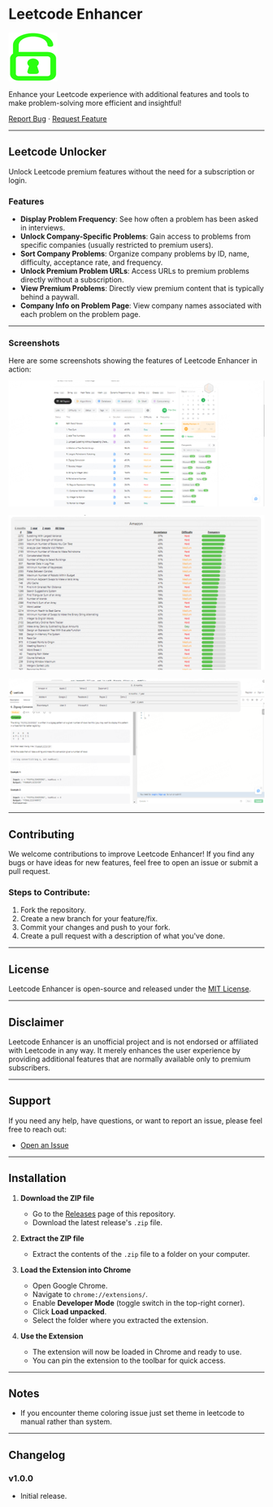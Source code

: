 # Leetcode Enhancer

[![Logo](https://github.com/Satyam709/LeetcodeEnhancer/blob/main/assets/logo.png?raw=true)](https://github.com/Satyam709/LeetcodeEnhancer)

Enhance your Leetcode experience with additional features and tools to make problem-solving more efficient and insightful!

[Report Bug](https://github.com/Satyam709/LeetcodeEnhancer/issues) · [Request Feature](https://github.com/Satyam709/LeetcodeEnhancer/issues)

---

## Leetcode Unlocker

Unlock Leetcode premium features without the need for a subscription or login.

### Features

- **Display Problem Frequency**: See how often a problem has been asked in interviews.
- **Unlock Company-Specific Problems**: Gain access to problems from specific companies (usually restricted to premium users).
- **Sort Company Problems**: Organize company problems by ID, name, difficulty, acceptance rate, and frequency.
- **Unlock Premium Problem URLs**: Access URLs to premium problems directly without a subscription.
- **View Premium Problems**: Directly view premium content that is typically behind a paywall.
- **Company Info on Problem Page**: View company names associated with each problem on the problem page.

---

### Screenshots

Here are some screenshots showing the features of Leetcode Enhancer in action:

![Screenshot 1](https://github.com/Satyam709/LeetcodeEnhancer/blob/main/screenshots/Capure.PNG?raw=true)

![Screenshot 2](https://github.com/Satyam709/LeetcodeEnhancer/blob/main/screenshots/Capure2.PNG?raw=true)

![Screenshot 3](https://github.com/Satyam709/LeetcodeEnhancer/blob/main/screenshots/Capure3.PNG?raw=true)

---

## Contributing

We welcome contributions to improve Leetcode Enhancer! If you find any bugs or have ideas for new features, feel free to open an issue or submit a pull request.

### Steps to Contribute:

1. Fork the repository.
2. Create a new branch for your feature/fix.
3. Commit your changes and push to your fork.
4. Create a pull request with a description of what you've done.

---

## License

Leetcode Enhancer is open-source and released under the [MIT License](https://opensource.org/licenses/MIT).

---

## Disclaimer

Leetcode Enhancer is an unofficial project and is not endorsed or affiliated with Leetcode in any way. It merely enhances the user experience by providing additional features that are normally available only to premium subscribers.

---

## Support

If you need any help, have questions, or want to report an issue, please feel free to reach out:

- [Open an Issue](https://github.com/Satyam709/LeetcodeEnhancer/issues)

---

## Installation

1. **Download the ZIP file**  
   - Go to the [Releases](https://github.com/Satyam709/LeetcodeEnhancer/releases)
 page of this repository.
   - Download the latest release's `.zip` file.

2. **Extract the ZIP file**  
   - Extract the contents of the `.zip` file to a folder on your computer.

3. **Load the Extension into Chrome**  
   - Open Google Chrome.
   - Navigate to `chrome://extensions/`.
   - Enable **Developer Mode** (toggle switch in the top-right corner).
   - Click **Load unpacked**.
   - Select the folder where you extracted the extension.

4. **Use the Extension**  
   - The extension will now be loaded in Chrome and ready to use.  
   - You can pin the extension to the toolbar for quick access.

---

## Notes
- If you encounter theme coloring issue just set theme in leetcode to manual rather than system.

---

## Changelog

### v1.0.0
- Initial release.

